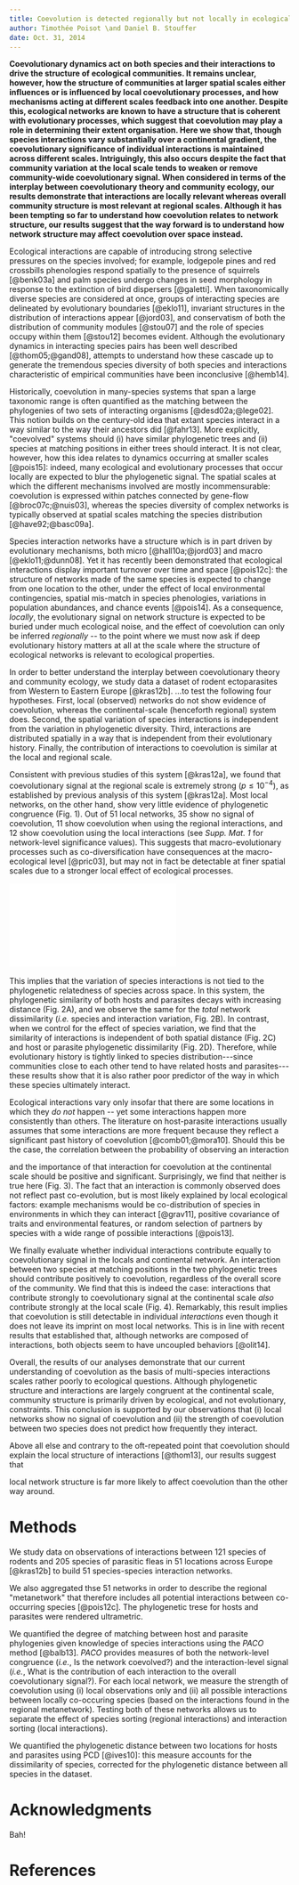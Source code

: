 ```yaml
---
title: Coevolution is detected regionally but not locally in ecological communities
author: Timothée Poisot \and Daniel B. Stouffer
date: Oct. 31, 2014
---
```


**Coevolutionary dynamics act on both species and their interactions to drive
the structure of ecological communities. It remains unclear, however, how
the structure of communities at larger spatial scales either influences or
is influenced by local coevolutionary processes, and how mechanisms acting
at different scales feedback into one another. Despite this, ecological
networks are known to have a structure that is coherent with evolutionary
processes, which suggest that coevolution may play a role in determining their
extent organisation. Here we show that, though species interactions vary
substantially over a continental gradient, the coevolutionary significance
of individual interactions is maintained across different scales. Intriguingly, this also occurs despite the fact that community variation at the local scale tends to
weaken or remove community-wide coevolutionary signal. When considered in terms of the interplay between coevolutionary theory and community
ecology, our results demonstrate that interactions are locally relevant whereas overall community structure is most relevant at regional scales. Although it has been tempting so far to understand how coevolution relates to network structure, our results suggest that the way forward is to understand how network structure may affect coevolution over space instead.**

Ecological interactions are capable of introducing strong selective pressures on the species involved;
for example, lodgepole pines and red crossbills phenologies respond
spatially to the presence of squirrels [@benk03a] and palm species undergo
changes in seed morphology in response to the extinction of bird dispersers
[@galetti]. When taxonomically diverse species are considered at once, groups
of interacting species are delineated by evolutionary boundaries [@eklo11],
invariant structures in the distribution of interactions appear [@jord03],
and conservatism of both the distribution of community modules [@stou07] and
the role of species occupy within them [@stou12] becomes evident. Although
the evolutionary dynamics in interacting species pairs has been well described
[@thom05;@gand08], attempts to understand how these cascade up to generate the
tremendous species diversity of both species and interactions characteristic
of empirical communities have been inconclusive [@hemb14].

Historically, coevolution in many-species systems that span a large taxonomic range is often quantified as the matching between the phylogenies of two
sets of interacting organisms [@desd02a;@lege02]. This notion builds on the century-old
idea that extant species interact in a way similar to the way their ancestors
did [@fahr13]. More explicitly, "coevolved" systems should (i) have similar phylogenetic trees
and (ii) species at matching positions in either trees should interact. It
is not clear, however, how this idea relates to dynamics occurring at smaller
scales [@pois15]: indeed, many ecological and evolutionary processes that occur locally
are expected to blur the phylogenetic signal. The spatial scales at which
the different mechanisms involved are mostly incommensurable: coevolution is
expressed within patches connected by gene-flow [@broc07c;@nuis03], whereas
the species diversity of complex networks is typically observed at spatial
scales matching the species distribution [@have92;@basc09a].

Species interaction networks have a structure which is in part driven
by evolutionary mechanisms, both micro [@hall10a;@jord03] and macro
[@eklo11;@dunn08]. Yet it has recently been demonstrated that ecological
interactions display important turnover over time and space [@pois12c]: the
structure of networks made of the same species is expected to change from one
location to the other, under the effect of local environmental contingencies,
spatial mis-match in species phenologies, variations in population abundances,
and chance events [@pois14]. As a consequence, *locally*, the evolutionary
signal on network structure is expected to be buried under much ecological
noise, and the effect of coevolution can only be inferred *regionally* --
to the point where we must now ask if deep evolutionary history matters at
all at the scale where the structure of ecological networks is relevant to
ecological properties.

<!--
TP: I don't think this ¶ is necessary in the final text, but let's keep it
to see the flow at the moment

DBS: I'm so glad you left this note as this was one of my comments. I agree that most of it shouldn't appear as a whole paragraph, but do think that each key idea must appear near the start of the corresponding paragraphs.
-->

In order to better understand the interplay between coevolutionary theory and community ecology, we study data a dataset of rodent ectoparasites from Western to Eastern Europe
[@kras12b].
$\dots$to test the following four hypotheses. First, local (observed)
networks do not show evidence of coevolution, whereas the continental-scale
(henceforth regional) system does. Second, the spatial variation of
species interactions is independent from the variation in phylogenetic
diversity. Third, interactions are distributed spatially in a way that is
independent from their evolutionary history. Finally, the contribution of
interactions to coevolution is similar at the local and regional scale.

Consistent with previous studies of this system [@kras12a], we found that coevolutionary signal at the regional scale is extremely strong ($p
\leq 10^{-4}$), as established by previous analysis of this system
[@kras12a]. Most local networks, on the other hand, show very little
evidence of phylogenetic congruence (Fig. 1). Out of 51 local networks, 35
show no signal of coevolution, 11 show coevolution when using the regional
interactions, and 12 show coevolution using the local interactions (see
*Supp.  Mat. 1* for network-level significance values). This suggests that
macro-evolutionary processes such as co-diversification have consequences
at the macro-ecological level [@pric03], but may not in fact be detectable at finer
spatial scales due to a stronger local effect of ecological processes.

![figure1]

This implies that the variation of species interactions is not
tied to the phylogenetic relatedness of species across space. In this system, the phylogenetic similarity of both hosts and
parasites decays with increasing distance (Fig. 2A), and 
we observe the same for the *total* network dissimilarity (*i.e.* species and
interaction variation, Fig. 2B). In contrast, when we control for the effect of species variation, we find that the similarity of interactions is independent of both
spatial distance (Fig. 2C) and host or parasite phylogenetic dissimilarity
(Fig. 2D). Therefore, while evolutionary history is tightly linked to species distribution---since communities close to each other tend to have related
hosts and parasites---these results show that it is also rather poor predictor of the way in which these species ultimately interact.

<!--I like this result after all!-->

Ecological interactions vary only insofar that there are some locations in
which they *do not* happen -- yet some interactions happen more consistently
than others. The literature on host-parasite interactions usually assumes
that some interactions are more frequent because they reflect a significant
past history of coevolution [@comb01;@mora10]. Should this be the case, the
correlation between the probability of observing an interaction
<!--(the number of times
it is observed, divided by the number of time the two species co-occurred)-->
and the importance of that interaction for coevolution at the continental
scale should be positive and significant. Surprisingly, we find that neither is true here
(Fig. 3). The fact that an interaction is commonly observed does not reflect
past co-evolution, but is most likely explained by local ecological factors:
example mechanisms would be co-distribution of species in environments
in which they can interact [@grav11], positive covariance of traits and
environmental features, or random selection of partners by species with a
wide range of possible interactions [@pois13].

We finally evaluate whether individual interactions contribute equally
to coevolutionary signal in the locals and continental network. An
interaction between two species at matching positions in the two phylogenetic trees should
contribute positively to coevolution, regardless of the overall score of
the community. We find that this is indeed the case: interactions that contribute
strongly to coevolutionary signal at the continental scale *also* contribute
strongly at the local scale (Fig. 4). Remarkably, this result implies that 
coevolution is still detectable in individual *interactions*  even though it does not leave its imprint on most local networks. This is in line with recent results
that established that, although networks are composed of interactions,
both objects seem to have uncoupled behaviors [@olit14].

<!--Discussion 3-->

Overall, the results of our analyses demonstrate that our current understanding of coevolution as the basis of
multi-species interactions scales rather poorly to ecological questions.
Although phylogenetic structure and interactions are largely congruent at the
continental scale, community structure is primarily driven by ecological, and not evolutionary,
constraints. This conclusion is supported by our observations that (i) local networks show no signal of coevolution and
(ii) the strength of coevolution between two species does not predict how
frequently they interact.
<!--
fall when in line with recent conclusions about the
spatial dynamics of species interactions. Although species interactions vary
according to ecological mechanisms [@pois14], and although the identity of
species in a network varies, the overall network *structure* remains constant
over time [@dupo09]. This can suggest higher-order constraints on structure,
or replacement of species by functionally equivalents from the regional
pool.  Ecological networks analysis has often focused on emerging
properties [@blut10] rather than on the building blocks of the networks,
that is species and interactions.
-->
<!--
DBS: I would insert a sentence here the explicitly highlights the interaction-level results.
-->
Above all else and contrary to the oft-repeated point that
coevolution should explain the local structure of interactions [@thom13],
our results suggest that
<!--given the high variance in local interactions,
coupled with the lack of relationship between coevolution and interaction
frequency
-->
local network structure is far more likely to affect coevolution than
the other way around.

# Methods

We study data on observations of interactions between 121 species of
rodents and 205 species of parasitic fleas in 51 locations across Europe
[@kras12b] to build 51 species-species interaction networks.
<!--Individual interactions are aggregated to yield species interaction
networks.-->
We also aggregated thse 51 networks in order to describe the regional "metanetwork" that therefore includes all potential interactions between co-occurring species [@pois12c]. The phylogenetic trese for hosts and parasites were
rendered ultrametric.

We quantified the degree of matching between host and parasite phylogenies given knowledge of species
interactions using the *PACO* method [@balb13]. *PACO* provides measures
of both the network-level congruence (*i.e.*, Is the network coevolved?) and the
interaction-level signal (*i.e.*, What is the contribution of each interaction
to the overall coevolutionary signal?). For each local network, we measure the
strength of coevolution using (i) local observations only and (ii) all possible
interactions between locally co-occuring species (based on the interactions found in the regional metanetwork). Testing both of these networks allows us to separate the effect of species sorting
(regional interactions) and interaction sorting (local interactions).

We quantified the phylogenetic distance between two locations for hosts and
parasites using PCD [@ives10]: this measure accounts for the dissimilarity
of species, corrected for the phylogenetic distance between all species in
the dataset.

# Acknowledgments

Bah!

# References

[figure1]: ../figures/figure1.pdf "We determined whether a significant matching existed between hosts and parasites phylogenies at each location, using the PACo method. The association matrices used where (i) the *local* (observed) interactions, and (ii) the *regional* (possible, after aggregating all local datasets) ones. Surprisingly, and even though the regional dataset shows a strong co-cladogenetic structure, very few samplign sites show this too; 35 out of 51 communities where found not to be coevolved using either matrices."

[figure2]: ../figures/figure2.pdf "TODO"

[figure3]: ../figures/figure3.pdf "TODO"

